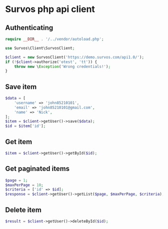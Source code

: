 # Survos php api client

## Authenticating
```php
require __DIR__ . '/../vendor/autoload.php';

use Survos\Client\SurvosClient;

$client = new SurvosClient('https://demo.survos.com/api1.0/');
if (!$client->authorize('otest', 'tt')) {
    throw new \Exception('Wrong credentials!');
}
```

## Save item
```php
$data = [
    'username' => 'john85210101',
    'email' => 'john85210101@gmail.com',
    'name' => 'Nick',
];
$item = $client->getUser()->save($data);
$id = $item['id'];
```

## Get item
```php
$item = $client->getUser()->getById($id);
```
## Get paginated items
```php
$page = 1;
$maxPerPage = 10;
$criteria = ['id' => $id];
$response = $client->getUser()->getList($page, $maxPerPage, $criteria);
```
## Delete item
```php
$result = $client->getUser()->deleteById($id);
```

